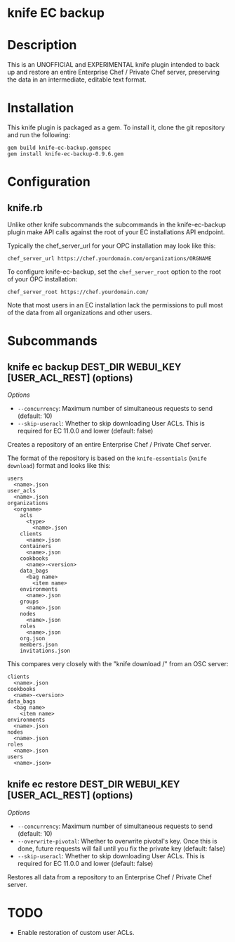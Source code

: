 # knife EC backup

# Description

This is an UNOFFICIAL and EXPERIMENTAL knife plugin intended to back up and restore an entire Enterprise Chef / Private Chef server, preserving the data in an intermediate, editable text format.

# Installation

This knife plugin is packaged as a gem.  To install it, clone the
git repository and run the following:

    gem build knife-ec-backup.gemspec
    gem install knife-ec-backup-0.9.6.gem

# Configuration

## knife.rb
Unlike other knife subcommands the subcommands in the knife-ec-backup plugin make API calls against the root of your EC installations API endpoint.

Typically the chef_server_url for your OPC installation may look like this:

    chef_server_url https://chef.yourdomain.com/organizations/ORGNAME

To configure knife-ec-backup, set the `chef_server_root` option to the root of your OPC installation:

    chef_server_root https://chef.yourdomain.com/

Note that most users in an EC installation lack the permissions to pull most of the data from all organizations and other users.

# Subcommands

## knife ec backup DEST_DIR WEBUI_KEY \[USER_ACL_REST\] (options)

*Options*

  * `--concurrency`:
    Maximum number of simultaneous requests to send (default: 10)
  * `--skip-useracl`:
    Whether to skip downloading User ACLs.  This is required for EC 11.0.0 and lower (default: false)

Creates a repository of an entire Enterprise Chef / Private Chef server.

The format of the repository is based on the `knife-essentials` (`knife download`) format and looks like this:

    users
      <name>.json
    user_acls
      <name>.json
    organizations
      <orgname>
        acls
          <type>
            <name>.json
        clients
          <name>.json
        containers
          <name>.json
        cookbooks
          <name>-<version>
        data_bags
          <bag name>
            <item name>
        environments
          <name>.json
        groups
          <name>.json
        nodes
          <name>.json
        roles
          <name>.json
        org.json
        members.json
        invitations.json

This compares very closely with the "knife download /" from an OSC server:

    clients
      <name>.json
    cookbooks
      <name>-<version>
    data_bags
      <bag name>
        <item name>
    environments
      <name>.json
    nodes
      <name>.json
    roles
      <name>.json
    users
      <name>.json>

## knife ec restore DEST_DIR WEBUI_KEY \[USER_ACL_REST\] (options)

*Options*

  * `--concurrency`:
    Maximum number of simultaneous requests to send (default: 10)
  * `--overwrite-pivotal`:
    Whether to overwrite pivotal's key.  Once this is done, future requests will fail until you fix the private key (default: false)
  * `--skip-useracl`:
    Whether to skip downloading User ACLs.  This is required for EC 11.0.0 and lower (default: false)

Restores all data from a repository to an Enterprise Chef / Private Chef server.

# TODO

* Enable restoration of custom user ACLs.